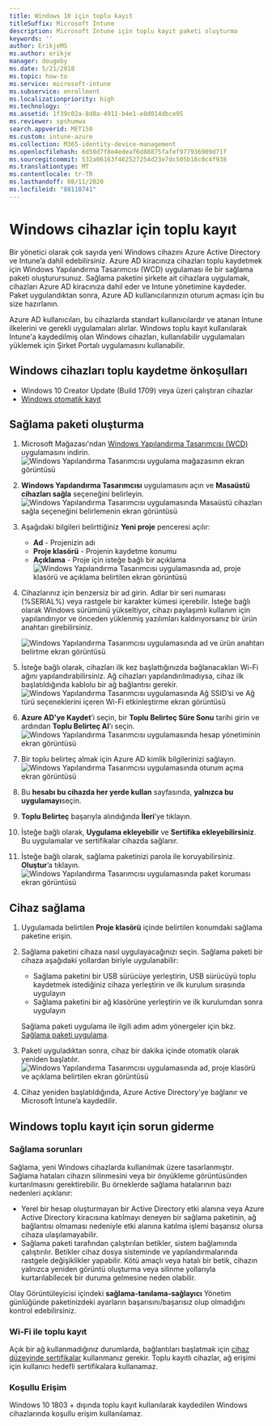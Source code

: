 ```yaml
---
title: Windows 10 için toplu kayıt
titleSuffix: Microsoft Intune
description: Microsoft Intune için toplu kayıt paketi oluşturma
keywords: ''
author: ErikjeMS
ms.author: erikje
manager: dougeby
ms.date: 5/21/2018
ms.topic: how-to
ms.service: microsoft-intune
ms.subservice: enrollment
ms.localizationpriority: high
ms.technology: ''
ms.assetid: 1f39c02a-8d8a-4911-b4e1-e8d014dbce95
ms.reviewer: spshumwa
search.appverid: MET150
ms.custom: intune-azure
ms.collection: M365-identity-device-management
ms.openlocfilehash: 6d50d7f8e4edeaf6d88875fafef977936909d71f
ms.sourcegitcommit: 532a06163f462527254d23e7dc505b18c0c4f938
ms.translationtype: MT
ms.contentlocale: tr-TR
ms.lasthandoff: 08/11/2020
ms.locfileid: "88110741"
---
```

# <a name="bulk-enrollment-for-windows-devices"></a>Windows cihazlar için toplu kayıt

Bir yönetici olarak çok sayıda yeni Windows cihazını Azure Active Directory ve Intune’a dahil edebilirsiniz. Azure AD kiracınıza cihazları toplu kaydetmek için Windows Yapılandırma Tasarımcısı (WCD) uygulaması ile bir sağlama paketi oluşturursunuz. Sağlama paketini şirkete ait cihazlara uygulamak, cihazları Azure AD kiracınıza dahil eder ve Intune yönetimine kaydeder. Paket uygulandıktan sonra, Azure AD kullanıcılarınızın oturum açması için bu size hazırlanın.

Azure AD kullanıcıları, bu cihazlarda standart kullanıcılardır ve atanan Intune ilkelerini ve gerekli uygulamaları alırlar. Windows toplu kayıt kullanılarak Intune'a kaydedilmiş olan Windows cihazları, kullanılabilir uygulamaları yüklemek için Şirket Portalı uygulamasını kullanabilir. 

## <a name="prerequisites-for-windows-devices-bulk-enrollment"></a>Windows cihazları toplu kaydetme önkoşulları

- Windows 10 Creator Update (Build 1709) veya üzeri çalıştıran cihazlar
- [Windows otomatik kayıt](windows-enroll.md#enable-windows-10-automatic-enrollment)

## <a name="create-a-provisioning-package"></a>Sağlama paketi oluşturma

1. Microsoft Mağazası'ndan [Windows Yapılandırma Tasarımcısı (WCD)](https://www.microsoft.com/p/windows-configuration-designer/9nblggh4tx22) uygulamasını indirin.
   ![Windows Yapılandırma Tasarımcısı uygulama mağazasının ekran görüntüsü](./media/windows-bulk-enroll/bulk-enroll-store.png)

2. **Windows Yapılandırma Tasarımcısı** uygulamasını açın ve **Masaüstü cihazları sağla** seçeneğini belirleyin.
   ![Windows Yapılandırma Tasarımcısı uygulamasında Masaüstü cihazları sağla seçeneğini belirlemenin ekran görüntüsü](./media/windows-bulk-enroll/bulk-enroll-select.png)

3. Aşağıdaki bilgileri belirttiğiniz **Yeni proje** penceresi açılır:
   - **Ad** - Projenizin adı
   - **Proje klasörü** - Projenin kaydetme konumu
   - **Açıklama** - Proje için isteğe bağlı bir açıklama ![Windows Yapılandırma Tasarımcısı uygulamasında ad, proje klasörü ve açıklama belirtilen ekran görüntüsü](./media/windows-bulk-enroll/bulk-enroll-name.png)

4. Cihazlarınız için benzersiz bir ad girin. Adlar bir seri numarası (%SERIAL%) veya rastgele bir karakter kümesi içerebilir. İsteğe bağlı olarak Windows sürümünü yükseltiyor, cihazı paylaşımlı kullanım için yapılandırıyor ve önceden yüklenmiş yazılımları kaldırıyorsanız bir ürün anahtarı girebilirsiniz.
   
   ![Windows Yapılandırma Tasarımcısı uygulamasında ad ve ürün anahtarı belirtme ekran görüntüsü](./media/windows-bulk-enroll/bulk-enroll-device.png)

5. İsteğe bağlı olarak, cihazları ilk kez başlattığınızda bağlanacakları Wi-Fi ağını yapılandırabilirsiniz.  Ağ cihazları yapılandırılmadıysa, cihaz ilk başlatıldığında kablolu bir ağ bağlantısı gerekir.
   ![Windows Yapılandırma Tasarımcısı uygulamasında Ağ SSID’si ve Ağ türü seçeneklerini içeren Wi-Fi etkinleştirme ekran görüntüsü](./media/windows-bulk-enroll/bulk-enroll-network.png)

6. **Azure AD'ye Kaydet**’i seçin, bir **Toplu Belirteç Süre Sonu** tarihi girin ve ardından **Toplu Belirteç Al**’ı seçin.
   ![Windows Yapılandırma Tasarımcısı uygulamasında hesap yönetiminin ekran görüntüsü](./media/windows-bulk-enroll/bulk-enroll-account.png)

7. Bir toplu belirteç almak için Azure AD kimlik bilgilerinizi sağlayın.
   ![Windows Yapılandırma Tasarımcısı uygulamasında oturum açma ekran görüntüsü](./media/windows-bulk-enroll/bulk-enroll-cred.png)

8. Bu **hesabı bu cihazda her yerde kullan** sayfasında, **yalnızca bu uygulamayı**seçin.

9. **Toplu Belirteç** başarıyla alındığında **İleri**’ye tıklayın.

10. İsteğe bağlı olarak, **Uygulama ekleyebilir** ve **Sertifika ekleyebilirsiniz**. Bu uygulamalar ve sertifikalar cihazda sağlanır.

11. İsteğe bağlı olarak, sağlama paketinizi parola ile koruyabilirsiniz.  **Oluştur**’a tıklayın.
    ![Windows Yapılandırma Tasarımcısı uygulamasında paket koruması ekran görüntüsü](./media/windows-bulk-enroll/bulk-enroll-create.png)

## <a name="provision-devices"></a>Cihaz sağlama

1. Uygulamada belirtilen **Proje klasörü** içinde belirtilen konumdaki sağlama paketine erişin.

2. Sağlama paketini cihaza nasıl uygulayacağınızı seçin.  Sağlama paketi bir cihaza aşağıdaki yollardan biriyle uygulanabilir:
   - Sağlama paketini bir USB sürücüye yerleştirin, USB sürücüyü toplu kaydetmek istediğiniz cihaza yerleştirin ve ilk kurulum sırasında uygulayın
   - Sağlama paketini bir ağ klasörüne yerleştirin ve ilk kurulumdan sonra uygulayın

   Sağlama paketi uygulama ile ilgili adım adım yönergeler için bkz. [Sağlama paketi uygulama](https://technet.microsoft.com/itpro/windows/configure/provisioning-apply-package).

3. Paketi uyguladıktan sonra, cihaz bir dakika içinde otomatik olarak yeniden başlatılır.
   ![Windows Yapılandırma Tasarımcısı uygulamasında ad, proje klasörü ve açıklama belirtilen ekran görüntüsü](./media/windows-bulk-enroll/bulk-enroll-add.png)

4. Cihaz yeniden başlatıldığında, Azure Active Directory'ye bağlanır ve Microsoft Intune’a kaydedilir.

## <a name="troubleshooting-windows-bulk-enrollment"></a>Windows toplu kayıt için sorun giderme

### <a name="provisioning-issues"></a>Sağlama sorunları
Sağlama, yeni Windows cihazlarda kullanılmak üzere tasarlanmıştır. Sağlama hataları cihazın silinmesini veya bir önyükleme görüntüsünden kurtarılmasını gerektirebilir. Bu örneklerde sağlama hatalarının bazı nedenleri açıklanır:

- Yerel bir hesap oluşturmayan bir Active Directory etki alanına veya Azure Active Directory kiracısına katılmayı deneyen bir sağlama paketinin, ağ bağlantısı olmaması nedeniyle etki alanına katılma işlemi başarısız olursa cihaza ulaşılamayabilir.
- Sağlama paketi tarafından çalıştırılan betikler, sistem bağlamında çalıştırılır. Betikler cihaz dosya sisteminde ve yapılandırmalarında rastgele değişiklikler yapabilir. Kötü amaçlı veya hatalı bir betik, cihazın yalnızca yeniden görüntü oluşturma veya silinme yollarıyla kurtarılabilecek bir duruma gelmesine neden olabilir.

Olay Görüntüleyicisi içindeki **sağlama-tanılama-sağlayıcı** Yönetim günlüğünde paketinizdeki ayarların başarısını/başarısız olup olmadığını kontrol edebilirsiniz.

### <a name="bulk-enrollment-with-wi-fi"></a>Wi-Fi ile toplu kayıt 

Açık bir ağ kullanmadığınız durumlarda, bağlantıları başlatmak için [cihaz düzeyinde sertifikalar](../protect/certificates-configure.md) kullanmanız gerekir. Toplu kayıtlı cihazlar, ağ erişimi için kullanıcı hedefli sertifikalara kullanamaz. 

### <a name="conditional-access"></a>Koşullu Erişim
Windows 10 1803 + dışında toplu kayıt kullanılarak kaydedilen Windows cihazlarında koşullu erişim kullanılamaz.
